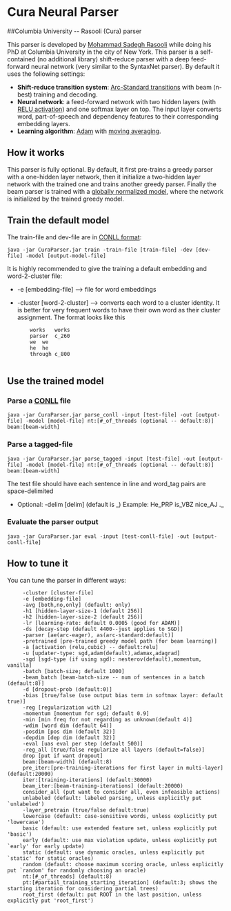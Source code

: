 # Cura Neural Parser

##Columbia University -- Rasooli (Cura) parser

This parser is developed by [Mohammad Sadegh Rasooli](www.cs.columbia.edu/~rasooli/) while doing his PhD at Columbia University in the city of New York. This parser is a self-contained (no additional library) shift-reduce parser with a deep feed-forward neural network (very similar to the SyntaxNet parser). By default it uses the following settings:

* __Shift-reduce transition system__: [Arc-Standard transitions](http://www.aclweb.org/old_anthology/W/W04/W04-0308.pdf) with beam (n-best) training and decoding.
* __Neural network__: a feed-forward network with two hidden layers (with [RELU activation](http://machinelearning.wustl.edu/mlpapers/paper_files/icml2010_NairH10.pdf)) and one softmax layer on top. The input layer converts word, part-of-speech and dependency features to their corresponding embedding layers.
* __Learning algorithm__: [Adam]() with [moving averaging](https://arxiv.org/pdf/1412.6980v8.pdf).


## How it works
This parser is fully optional. By default, it first pre-trains a greedy parser with a one-hidden layer network, then it initialize a two-hidden layer network with the trained one and trains another greedy parser. Finally the beam parser is trained with a [globally normalized model](http://arxiv.org/pdf/1603.06042.pdf), where the network is initialized by the trained greedy model.

## Train the default model
The train-file and dev-file are in [CONLL format](http://ilk.uvt.nl/conll/#dataformat):

```
java -jar CuraParser.jar train -train-file [train-file] -dev [dev-file] -model [output-model-file]
```

It is highly recommended to give the training a default embedding and word-2-cluster file:

* -e [embedding-file] --> file for word embeddings
* -cluster [word-2-cluster] --> converts each word to a cluster identity. It is better for very frequent words to have their own word as their cluster assignment. The format looks like this

	```
		works	works
		parser	c_260
		we	we
		he	he
		through	c_800
			
	```

## Use the trained model

### Parse a [CONLL](http://ilk.uvt.nl/conll/#dataformat) file

```
java -jar CuraParser.jar parse_conll -input [test-file] -out [output-file] -model [model-file] nt:[#_of_threads (optional -- default:8)] beam:[beam-width]
```

### Parse a tagged-file
```
java -jar CuraParser.jar parse_tagged -input [test-file] -out [output-file] -model [model-file] nt:[#_of_threads (optional -- default:8)] beam:[beam-width]
```

The test file should have each sentence in line and word_tag pairs are space-delimited

* Optional:  -delim [delim] (default is \_)
	 	 Example: He_PRP is_VBZ nice_AJ ._
	 	
### Evaluate the parser output

```
java -jar CuraParser.jar eval -input [test-conll-file] -out [output-conll-file]
```

## How to tune it
You can tune the parser in different ways:

		 -cluster [cluster-file]	 	
		 -e [embedding-file] 
	 	 -avg [both,no,only] (default: only)
	 	 -h1 [hidden-layer-size-1 (default 256)] 
	 	 -h2 [hidden-layer-size-2 (default 256)] 
	 	 -lr [learning-rate: default 0.0005 (good for ADAM)] 
	 	 -ds [decay-step (default 4400--just applies to SGD)] 
	 	 -parser [ae(arc-eager), as(arc-standard:default)] 
	 	 -pretrained [pre-trained greedy model path (for beam learning)] 
	 	 -a [activation (relu,cubic) -- default:relu] 
	 	 -u [updater-type: sgd,adam(default),adamax,adagrad] 
	 	 -sgd [sgd-type (if using sgd): nesterov(default),momentum, vanilla] 
	 	 -batch [batch-size; default 1000] 
	 	 -beam_batch [beam-batch-size -- num of sentences in a batch (default:8)] 
	 	 -d [dropout-prob (default:0)] 
	 	 -bias [true/false (use output bias term in softmax layer: default true)] 
	 	 -reg [regularization with L2] 
	 	 -momentum [momentum for sgd; default 0.9] 
	 	 -min [min freq for not regarding as unknown(default 4)] 
	 	 -wdim [word dim (default 64)] 
	 	 -posdim [pos dim (default 32)] 
	 	 -depdim [dep dim (default 32)]  
	 	 -eval [uas eval per step (default 500)] 
	 	 -reg_all [true/false regularize all layers (default=false)] 
	 	 drop [put if want dropout] 
	 	 beam:[beam-width] (default:8)
	 	 pre_iter:[pre-training-iterations for first layer in multi-layer] (default:20000)
	 	 iter:[training-iterations] (default:30000)
	 	 beam_iter:[beam-training-iterations] (default:20000)
	 	 consider_all (put want to consider all, even infeasible actions)
	 	 unlabeled (default: labeled parsing, unless explicitly put `unlabeled')
	 	 -layer_pretrain (true/false default:true)
	 	 lowercase (default: case-sensitive words, unless explicitly put 'lowercase')
	 	 basic (default: use extended feature set, unless explicitly put 'basic')
	 	 early (default: use max violation update, unless explicitly put `early' for early update)
	 	 static (default: use dynamic oracles, unless explicitly put `static' for static oracles)
	 	 random (default: choose maximum scoring oracle, unless explicitly put `random' for randomly choosing an oracle)
	 	 nt:[#_of_threads] (default:8)
	 	 pt:[#partail_training_starting_iteration] (default:3; shows the starting iteration for considering partial trees)
	 	 root_first (default: put ROOT in the last position, unless explicitly put 'root_first')